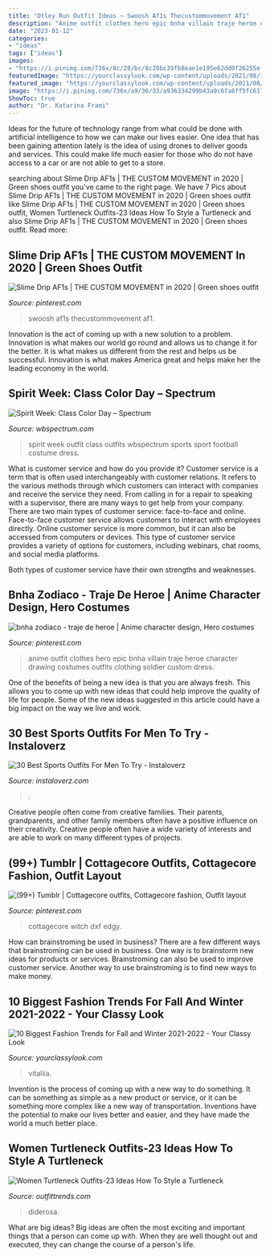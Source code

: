 ```yaml
---
title: "Otley Run Outfit Ideas ~ Swoosh Af1s Thecustommovement Af1"
description: "Anime outfit clothes hero epic bnha villain traje heroe character drawing costumes outfits clothing soldier custom dress"
date: "2023-01-12"
categories:
- "ideas"
tags: ["ideas"]
images:
- "https://i.pinimg.com/736x/8c/28/bc/8c28bc39fb8eae1e195e62dd0f26255e.jpg"
featuredImage: "https://yourclassylook.com/wp-content/uploads/2021/08/IMG_6390.jpg"
featured_image: "https://yourclassylook.com/wp-content/uploads/2021/08/IMG_6390.jpg"
image: "https://i.pinimg.com/736x/a9/36/33/a936334299b43a9c6fa8ff5fc6176866.jpg"
ShowToc: true
author: "Dr. Katarina Frami"
---
```



Ideas for the future of technology range from what could be done with artificial intelligence to how we can make our lives easier. One idea that has been gaining attention lately is the idea of using drones to deliver goods and services. This could make life much easier for those who do not have access to a car or are not able to get to a store.

	

		
searching about Slime Drip AF1s | THE CUSTOM MOVEMENT in 2020 | Green shoes outfit you've came to the right page. We have 7 Pics about Slime Drip AF1s | THE CUSTOM MOVEMENT in 2020 | Green shoes outfit like Slime Drip AF1s | THE CUSTOM MOVEMENT in 2020 | Green shoes outfit, Women Turtleneck Outfits-23 Ideas How To Style a Turtleneck and also Slime Drip AF1s | THE CUSTOM MOVEMENT in 2020 | Green shoes outfit. Read more:
		
    
## Slime Drip AF1s | THE CUSTOM MOVEMENT In 2020 | Green Shoes Outfit

<img loading=lazy src="https://i.pinimg.com/736x/8c/28/bc/8c28bc39fb8eae1e195e62dd0f26255e.jpg" onerror="this.onerror=null;this.src='https://tse2.mm.bing.net/th?id=OIP.nWhnwjb-F42GvEiVGt8X4AHaJ3&amp;pid=15.1';" alt="Slime Drip AF1s | THE CUSTOM MOVEMENT in 2020 | Green shoes outfit">

_Source: pinterest.com_

>swoosh af1s thecustommovement af1. 

	

Innovation is the act of coming up with a new solution to a problem. Innovation is what makes our world go round and allows us to change it for the better. It is what makes us different from the rest and helps us be successful. Innovation is what makes America great and helps make her the leading economy in the world.

    
## Spirit Week: Class Color Day – Spectrum

<img loading=lazy src="https://wbspectrum.com/wp-content/uploads/2015/03/g.jpg" onerror="this.onerror=null;this.src='https://tse2.mm.bing.net/th?id=OIP.pTZ_rhnVDcrJJKwPAEwAGwAAAA&amp;pid=15.1';" alt="Spirit Week: Class Color Day – Spectrum">

_Source: wbspectrum.com_

>spirit week outfit class outfits wbspectrum sports sport football costume dress. 

	

What is customer service and how do you provide it?
Customer service is a term that is often used interchangeably with customer relations. It refers to the various methods through which customers can interact with companies and receive the service they need. From calling in for a repair to speaking with a supervisor, there are many ways to get help from your company.
There are two main types of customer service: face-to-face and online. Face-to-face customer service allows customers to interact with employees directly. Online customer service is more common, but it can also be accessed from computers or devices. This type of customer service provides a variety of options for customers, including webinars, chat rooms, and social media platforms.

Both types of customer service have their own strengths and weaknesses.

    
## Bnha Zodiaco - Traje De Heroe | Anime Character Design, Hero Costumes

<img loading=lazy src="https://i.pinimg.com/736x/94/67/a5/9467a5b92993b17b9c226f0f358e64ab.jpg" onerror="this.onerror=null;this.src='https://tse3.mm.bing.net/th?id=OIP.YRCMAlApX4vrkLbEF8WLoQAAAA&amp;pid=15.1';" alt="bnha zodiaco - traje de heroe | Anime character design, Hero costumes">

_Source: pinterest.com_

>anime outfit clothes hero epic bnha villain traje heroe character drawing costumes outfits clothing soldier custom dress. 

	

One of the benefits of being a new idea is that you are always fresh. This allows you to come up with new ideas that could help improve the quality of life for people. Some of the new ideas suggested in this article could have a big impact on the way we live and work.

    
## 30 Best Sports Outfits For Men To Try - Instaloverz

<img loading=lazy src="https://instaloverz.com/wp-content/uploads/2017/04/19.-Sports-Menswear.jpg" onerror="this.onerror=null;this.src='https://tse1.mm.bing.net/th?id=OIP.WfGJlRcjxkabiDjhKl0oPwHaLq&amp;pid=15.1';" alt="30 Best Sports Outfits For Men To Try - Instaloverz">

_Source: instaloverz.com_

>. 

	

Creative people often come from creative families. Their parents, grandparents, and other family members often have a positive influence on their creativity. Creative people often have a wide variety of interests and are able to work on many different types of projects.

    
## (99+) Tumblr | Cottagecore Outfits, Cottagecore Fashion, Outfit Layout

<img loading=lazy src="https://i.pinimg.com/736x/a9/36/33/a936334299b43a9c6fa8ff5fc6176866.jpg" onerror="this.onerror=null;this.src='https://tse1.mm.bing.net/th?id=OIP.pNGUMvdjJPjeHPGxjlCL7gHaE4&amp;pid=15.1';" alt="(99+) Tumblr | Cottagecore outfits, Cottagecore fashion, Outfit layout">

_Source: pinterest.com_

>cottagecore witch dxf edgy. 

	

How can brainstroming be used in business?
There are a few different ways that brainstroming can be used in business. One way is to brainstorm new ideas for products or services. Brainstroming can also be used to improve customer service. Another way to use brainstroming is to find new ways to make money.

    
## 10 Biggest Fashion Trends For Fall And Winter 2021-2022 - Your Classy Look

<img loading=lazy src="https://yourclassylook.com/wp-content/uploads/2021/08/IMG_6390.jpg" onerror="this.onerror=null;this.src='https://tse1.mm.bing.net/th?id=OIP.cwjQxcl3aBQojKdKuV7INgHaLG&amp;pid=15.1';" alt="10 Biggest Fashion Trends for Fall and Winter 2021-2022 - Your Classy Look">

_Source: yourclassylook.com_

>vitaliia. 

	

Invention is the process of coming up with a new way to do something. It can be something as simple as a new product or service, or it can be something more complex like a new way of transportation. Inventions have the potential to make our lives better and easier, and they have made the world a much better place.

    
## Women Turtleneck Outfits-23 Ideas How To Style A Turtleneck

<img loading=lazy src="https://www.outfittrends.com/wp-content/uploads/2017/10/t1.jpg" onerror="this.onerror=null;this.src='https://tse2.mm.bing.net/th?id=OIP.t0zwtqpF2Tkkw2-5CVmQJwHaLF&amp;pid=15.1';" alt="Women Turtleneck Outfits-23 Ideas How To Style a Turtleneck">

_Source: outfittrends.com_

>diderosa. 

	

What are big ideas?
Big ideas are often the most exciting and important things that a person can come up with. When they are well thought out and executed, they can change the course of a person's life.

